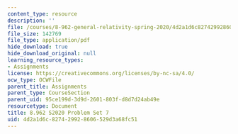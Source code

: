 ```yaml
---
content_type: resource
description: ''
file: /courses/8-962-general-relativity-spring-2020/4d2a1d6c827429928606529d3a68fc51_MIT8_962S20_pset07.pdf
file_size: 142769
file_type: application/pdf
hide_download: true
hide_download_original: null
learning_resource_types:
- Assignments
license: https://creativecommons.org/licenses/by-nc-sa/4.0/
ocw_type: OCWFile
parent_title: Assignments
parent_type: CourseSection
parent_uid: 95ce199d-3d9d-2601-803f-d8d7d24ab49e
resourcetype: Document
title: 8.962 S2020 Problem Set 7
uid: 4d2a1d6c-8274-2992-8606-529d3a68fc51
---
```

